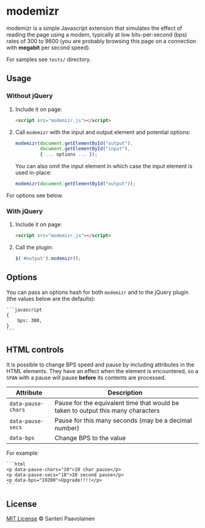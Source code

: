 # modemizr

modemizr is a simple Javascript extension that simulates the effect of
reading the page using a modem, typically at low bits-per-second (bps)
rates of 300 to 9600 (you are probably browsing this page on a
connection with **megabit** per second speed).

For samples see `tests/` directory.

## Usage

### Without jQuery

1. Include it on page:

   ```html
   <script src="modemizr.js"></script>
   ```

2. Call `modemizr` with the input and output element and potential
   options:

   ```javascript
   modemizr(document.getElementById("output"),
            document.getElementById("input"),
		    { ... options ... });
   ```

   You can also omit the input element in which case the input element
   is used in-place:

   ```javascript
   modemizr(document.getElementById("output"));
   ```

For options see below.

### With jQuery

1. Include it on page:

   ```html
   <script src="modemizr.js"></script>
   ```

2. Call the plugin:

   ```javascript
   $('#output').modemizr();
   ```

## Options

You can pass an options hash for both `modemizr` and to the jQuery
plugin (the values below are the defaults):

    ```javascript
    {
        bps: 300,
	}
	```

## HTML controls

It is possible to change BPS speed and pause by including attributes
in the HTML elements. They have an effect when the element is
encountered, so a `SPAN` with a pause will pause **before** its
contents are processed.

Attribute | Description
--- | ---
`data-pause-chars` | Pause for the equivalent time that would be taken to output this many characters
`data-pause-secs` | Pause for this many seconds (may be a decimal number)
`data-bps` | Change BPS to the value

For example:

    ```html
	<p data-pause-chars="10">10 char pause</p>
	<p data-pause-secs="10">10 second pause</p>
	<p data-bps="19200">Upgrade!!!!</p>
	```

## License

[MIT License](http://santtu.mit-license.org/) © Santeri Paavolainen

